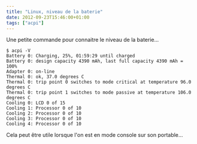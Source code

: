```yaml
---
title: "Linux, niveau de la baterie"
date: 2012-09-23T15:46:00+01:00
tags: ["acpi"]
---
```

Une petite commande pour connaitre le niveau de la baterie...


```
$ acpi -V
Battery 0: Charging, 25%, 01:59:29 until charged
Battery 0: design capacity 4390 mAh, last full capacity 4390 mAh = 100%
Adapter 0: on-line
Thermal 0: ok, 37.0 degrees C
Thermal 0: trip point 0 switches to mode critical at temperature 96.0 degrees C
Thermal 0: trip point 1 switches to mode passive at temperature 106.0 degrees C
Cooling 0: LCD 0 of 15
Cooling 1: Processor 0 of 10
Cooling 2: Processor 0 of 10
Cooling 3: Processor 0 of 10
Cooling 4: Processor 0 of 10
```

Cela peut être utile lorsque l'on est en mode console sur son portable...

